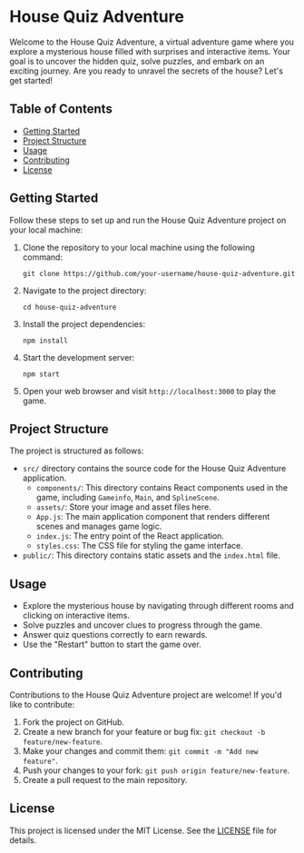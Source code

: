 # House Quiz Adventure

Welcome to the House Quiz Adventure, a virtual adventure game where you explore a mysterious house filled with surprises and interactive items. Your goal is to uncover the hidden quiz, solve puzzles, and embark on an exciting journey. Are you ready to unravel the secrets of the house? Let's get started!

## Table of Contents

- [Getting Started](#getting-started)
- [Project Structure](#project-structure)
- [Usage](#usage)
- [Contributing](#contributing)
- [License](#license)

## Getting Started

Follow these steps to set up and run the House Quiz Adventure project on your local machine:

1. Clone the repository to your local machine using the following command:

   ```
   git clone https://github.com/your-username/house-quiz-adventure.git
   ```

2. Navigate to the project directory:

   ```
   cd house-quiz-adventure
   ```

3. Install the project dependencies:

   ```
   npm install
   ```

4. Start the development server:

   ```
   npm start
   ```

5. Open your web browser and visit `http://localhost:3000` to play the game.

## Project Structure

The project is structured as follows:

- `src/` directory contains the source code for the House Quiz Adventure application.
  - `components/`: This directory contains React components used in the game, including `Gameinfo`, `Main`, and `SplineScene`.
  - `assets/`: Store your image and asset files here.
  - `App.js`: The main application component that renders different scenes and manages game logic.
  - `index.js`: The entry point of the React application.
  - `styles.css`: The CSS file for styling the game interface.
- `public/`: This directory contains static assets and the `index.html` file.

## Usage

- Explore the mysterious house by navigating through different rooms and clicking on interactive items.
- Solve puzzles and uncover clues to progress through the game.
- Answer quiz questions correctly to earn rewards.
- Use the "Restart" button to start the game over.

## Contributing

Contributions to the House Quiz Adventure project are welcome! If you'd like to contribute:

1. Fork the project on GitHub.
2. Create a new branch for your feature or bug fix: `git checkout -b feature/new-feature`.
3. Make your changes and commit them: `git commit -m "Add new feature"`.
4. Push your changes to your fork: `git push origin feature/new-feature`.
5. Create a pull request to the main repository.

## License

This project is licensed under the MIT License. See the [LICENSE](LICENSE) file for details.

